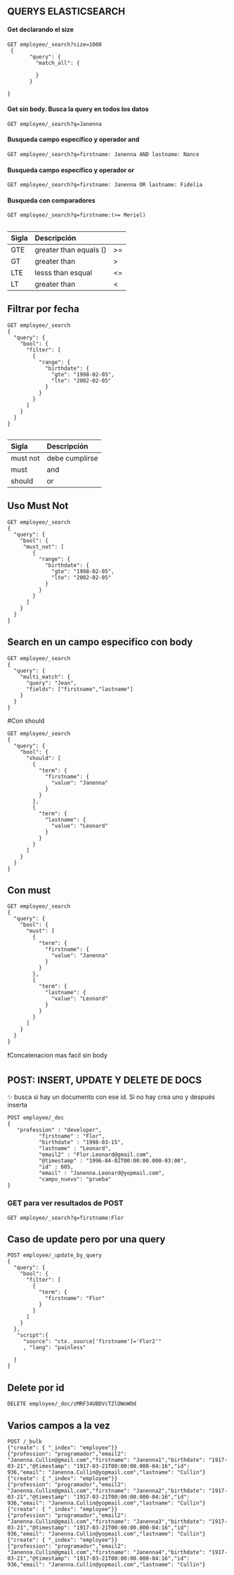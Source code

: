 
## QUERYS ELASTICSEARCH

#### Get declarando el size
```
GET employee/_search?size=1000
 {
       "query": {
         "match_all": {
           
         }
       }
        
}
```

#### Get sin body. Busca la query en todos los datos 
```
GET employee/_search?q=Janenna
```

#### Busqueda campo específico y operador and 
```
GET employee/_search?q=firstname: Janenna AND lastname: Nance
```
#### Busqueda campo específico y operador or

```
GET employee/_search?q=firstname: Janenna OR lastname: Fidelia
```


#### Busqueda con comparadores 
```
GET employee/_search?q=firstname:(>= Meriel)
```
## 
| Sigla | Descripción                     | |
| :---- | :------------------------------ |:---- |
| GTE | greater than equals () |>=
| GT | greater than |>
| LTE| lesss than esqual |<=
| LT| greater than |< 

## Filtrar por fecha 
```
GET employee/_search
{
  "query": {
    "bool": {
      "filter": [
        {
          "range": {
            "birthdate": {
              "gte": "1998-02-05",
              "lte": "2002-02-05"
            }
          }
        }
      ]
    }
  }
}
```

## 
| Sigla | Descripción                     | 
| :---- | :------------------------------ |
| must not | debe cumplirse
| must | and
| should| or


## Uso Must Not
```
GET employee/_search
{
  "query": {
    "bool": {
     "must_not": [
        {
          "range": {
            "birthdate": {
              "gte": "1998-02-05",
              "lte": "2002-02-05"
            }
          }
        }
      ]
    }
  }
}
```
## Search en un campo especifico con body 
```
GET employee/_search
{
  "query": {
    "multi_match": {
      "query": "Jean",
      "fields": ["firstname","lastname"]
    }
  }
}
```
#Con should
```
GET employee/_search
{
  "query": {
    "bool": {
      "should": [
        {
          "term": {
            "firstname": {
              "value": "Janenna"
            }
          }
        },
        {
          "term": {
            "lastname": {
              "value": "Leonard"
            }
          }
        }
      ]
    }
  }
}
```
## Con must 
```
GET employee/_search
{
  "query": {
    "bool": {
      "must": [
        {
          "term": {
            "firstname": {
              "value": "Janenna"
            }
          }
        },
        {
          "term": {
            "lastname": {
              "value": "Leonard"
            }
          }
        }
      ]
    }
  }
}
```
❗️Concatenacion mas facil sin body 

## POST: INSERT, UPDATE Y DELETE DE DOCS 
✨ busca si hay un documento con ese id. Si no hay crea uno y después inserta
```
POST employee/_doc
{
   "profession" : "developer",
          "firstname" : "Flor",
          "birthdate" : "1998-03-15",
          "lastname" : "Leonard",
          "email2" : "Flor.Leonard@gmail.com",
          "@timestamp" : "1996-04-02T00:00:00.000-03:00",
          "id" : 605,
          "email" : "Janenna.Leonard@yopmail.com",
          "campo_nuevo": "prueba"
}
````
### GET para ver resultados de POST
```
GET employee/_search?q=firstname:Flor
```
## Caso de update pero por una query 
```
POST employee/_update_by_query
{
  "query": {
    "bool": {
      "filter": [
        {
          "term": {
            "firstname": "Flor"
          }
        }
      ]
    }
  },
   "script":{
     "source": "ctx._source['firstname']='Flor2'"
     , "lang": "painless"
   
  }
}
```
## Delete por id
```
DELETE employee/_doc/zMRF34UBDVcTZlOWoWOd
````

## Varios campos a la vez
```
POST /_bulk
{"create": { "_index": "employee"}}
{"profession": "programador","email2": "Janenna.Cullin@gmail.com","firstname": "Janenna1","birthdate": "1917-03-21","@timestamp": "1917-03-21T00:00:00.000-04:16","id": 936,"email": "Janenna.Cullin@yopmail.com","lastname": "Cullin"}
{"create": { "_index": "employee"}}
{"profession": "programador","email2": "Janenna.Cullin@gmail.com","firstname": "Janenna2","birthdate": "1917-03-21","@timestamp": "1917-03-21T00:00:00.000-04:16","id": 936,"email": "Janenna.Cullin@yopmail.com","lastname": "Cullin"}
{"create": { "_index": "employee"}}
{"profession": "programador","email2": "Janenna.Cullin@gmail.com","firstname": "Janenna3","birthdate": "1917-03-21","@timestamp": "1917-03-21T00:00:00.000-04:16","id": 936,"email": "Janenna.Cullin@yopmail.com","lastname": "Cullin"}
{"create": { "_index": "employee"}}
{"profession": "programador","email2": "Janenna.Cullin@gmail.com","firstname": "Janenna4","birthdate": "1917-03-21","@timestamp": "1917-03-21T00:00:00.000-04:16","id": 936,"email": "Janenna.Cullin@yopmail.com","lastname": "Cullin"}
```





